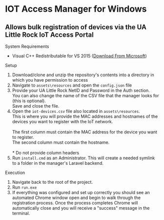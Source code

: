# IOT Access Manager for Windows
Allows bulk registration of devices via the UA Little Rock IoT Access Portal
-

System Requirements
- Visual C++ Redistributable for VS 2015 (<a href="https://download.microsoft.com/download/9/3/F/93FCF1E7-E6A4-478B-96E7-D4B285925B00/vc_redist.x86.exe">Download From Microsoft</a>)

Setup
1. Download/clone and unzip the repository's contents into a directory in which you have permission to access
2. Navigate to <code>assets\resources</code> and open the <code>config.json</code> file
3. Provide your UA Little Rock NetID and Password in the Auth section.<br>You can also change the name of the CSV file that the manager looks for (this is optional).<br>Save and close the file.
4. Open the <code>iot-devices.csv</code> file also located in <code>assets\resources</code>.<br>This is where you will provide the MAC addresses and hostnames of the devices you want to register with the IoT network.<br><br>The first column must contain the MAC address for the device you want to register.<br>The second column must contain the hostname.<br><br>* Do not provide column headers
5. Run <code>install.cmd</code> as an Administrator. This will create a needed symlink to a folder in the manager's Laravel backend.

Execution
1. Navigate back to the root of the project.
2. Run <code>run.exe</code>
3. If everything was configured and set up correctly you should see an automated Chrome window open and begin to walk through the registration process. Once the process completes Chrome will automatically close and you will receive a "success" message in the terminal.
